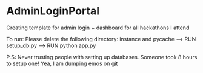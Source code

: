 # AdminLoginPortal
Creating template for admin login + dashboard for all hackathons I attend

<p>To run:
Please delete the following directory: instance and pycache --> RUN setup_db.py --> RUN python app.py
</p>
<p>P.S: Never trusting people with setting up databases. Someone took 8 hours to setup one! Yea, I am dumping emos on git</p>


